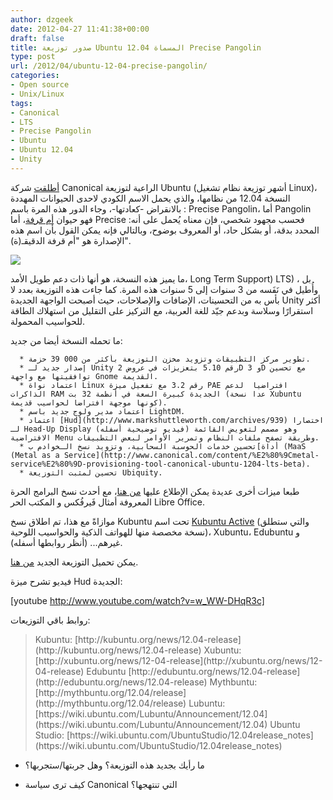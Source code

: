 ```yaml
---
author: dzgeek
date: 2012-04-27 11:41:38+00:00
draft: false
title: صدور توزيعة Ubuntu 12.04 المسماة Precise Pangolin
type: post
url: /2012/04/ubuntu-12-04-precise-pangolin/
categories:
- Open source
- Unix/Linux
tags:
- Canonical
- LTS
- Precise Pangolin
- Ubuntu
- Ubuntu 12.04
- Unity
---
```


[أطلقت](http://www.canonical.com/content/ubuntu-server-1204-lts-certified-available-and-ready-hyperscale-world) شركة Canonical الراعية لتوزيعة Ubuntu (أشهر توزيعة نظام تشغيل Linux)، النسخة 12.04 من نظامها، والذي يحمل الاسم الكودي لاحدى الحيوانات المهددة بالانقراض -كعادتها-، وجاء الدور هذه المرة باسم : Precise Pangolin، أما Pangolin فهو حيوان [أم قرفة](http://ar.wikipedia.org/wiki/%D8%A3%D9%85_%D9%82%D8%B1%D9%81%D8%A9_%28%D8%AD%D9%8A%D9%88%D8%A7%D9%86%29)، أما Precise فحسب مجهود شخصي، فإن معناه يُحمل على أنه: المحدد بدقة، أو بشكل حاد، أو المعروف بوضوح، وبالتالي فإنه يمكن القول بأن اسم هذه الإصدارة هو "أم قرفة الدقيقـ(ة)".

[![](https://www.it-scoop.com/wp-content/uploads/2012/04/ubuntu1stpicrek2d-e1335526443124.jpg)
](https://www.it-scoop.com/wp-content/uploads/2012/04/ubuntu1stpicrek2d.jpg)


[
](https://www.it-scoop.com/wp-content/uploads/2012/04/ubuntu1stpicrek2d.jpg)ما يميز هذه النسخة، هو أنها ذات دعم طويل الأمد، Long Term Support) LTS) ، بل وأُطيل في نَفَسه من 3 سنوات إلى 5 سنوات هذه المرة.
كما جاءت هذه التوزيعة بعدد لا بأس به من التحسينات، الإضافات والإصلاحات، حيث أصبحت الواجهة الجديدة Unity أكثر استقرارًا وسلاسة وبدعم جيّد للغة العربية، مع التركيز على التقليل من استهلاك الطاقة للحواسيب المحمولة.


ما تحمله النسخة أيضا من جديد:



	  * تطوير مركز التطبيقات وتزويد مخزن التوزيعة بأكثر من 000 39 حزمة.
	  * إصدار جديد لـ Unity رقم 5.10 بتعزيزات في عروض 2D و 3D مع تحسين توافقيتها مع واجهة Gnome القديمة.
	  * اعتماد نواة Linux رقم 3.2 مع تفعيل ميزة PAE افتراضيا  لدعم الذاكرات RAM الجديدة كبيرة السعة في أنظمة 32 بت (عدا نسخة Xubuntu كونها موجهة افتراضا لحواسيب قديمة).
	  * اعتماد مدير ولوج جديد باسم LightDM.
	  * اعتماد [Hud](http://www.markshuttleworth.com/archives/939) اختصارا لـ Head-Up Display (فيديو توضيحية أسفله) وهو مصمم لتعويض القائمة الافتراضية Menu وطريقة تصفح ملفات النظام وتمرير الأوامر لبعض التطبيقات.
	  * تحسين خدمات الحوسبة السحابية، وتزويد نسخ الـخوادم ب[أداة (MaaS (Metal as a Service](http://www.canonical.com/content/%E2%80%9Cmetal-service%E2%80%9D-provisioning-tool-canonical-ubuntu-1204-lts-beta).
	  * تحسين لمثبت التوزيعة Ubiquity.

طبعا ميزات أخرى عديدة يمكن الإطلاع عليها [من هنا](https://blueprints.launchpad.net/ubuntu/precise/+specs)، مع أحدث نسخ البرامج الحرة المعروفة أمثال فَيرفُكس و المكتب الحر Libre Office.

موازاةً مع هذا، تم اطلاق نسخ Kubuntu تحت اسم [Kubuntu Active](http://blogs.kde.org/node/4544) (والتي ستطلق نسخة مخصصة منها للهواتف الذكية والحواسيب اللوحية)، Xubuntu، Edubuntu و غيرهم... (أنظر روابطها أسفله).

يمكن تحميل التوزيعة الجديد [من هنا](http://www.ubuntu.com/download).

فيديو تشرح ميزة Hud الجديدة:

<!-- more -->


[youtube http://www.youtube.com/watch?v=w_WW-DHqR3c]


روابط باقي التوزيعات:


<blockquote>Kubuntu: [http://kubuntu.org/news/12.04-release](http://kubuntu.org/news/12.04-release)
Xubuntu: [http://xubuntu.org/news/12-04-release](http://xubuntu.org/news/12-04-release)
Edubuntu [http://edubuntu.org/news/12.04-release](http://edubuntu.org/news/12.04-release)
Mythbuntu: [http://mythbuntu.org/12.04/release](http://mythbuntu.org/12.04/release)
Lubuntu: [https://wiki.ubuntu.com/Lubuntu/Announcement/12.04](https://wiki.ubuntu.com/Lubuntu/Announcement/12.04)
Ubuntu Studio: [https://wiki.ubuntu.com/UbuntuStudio/12.04release_notes](https://wiki.ubuntu.com/UbuntuStudio/12.04release_notes)</blockquote>


- ما رأيك بجديد هذه التوزيعة؟ وهل جربتها/ستجربها؟

- كيف ترى سياسة Canonical التي تنتهجها؟

